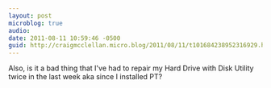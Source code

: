 ```yaml
---
layout: post
microblog: true
audio: 
date: 2011-08-11 10:59:46 -0500
guid: http://craigmcclellan.micro.blog/2011/08/11/t101684238952316929.html
---
```

Also, is it a bad thing that I've had to repair my Hard Drive with Disk Utility twice in the last week aka since I installed PT?
